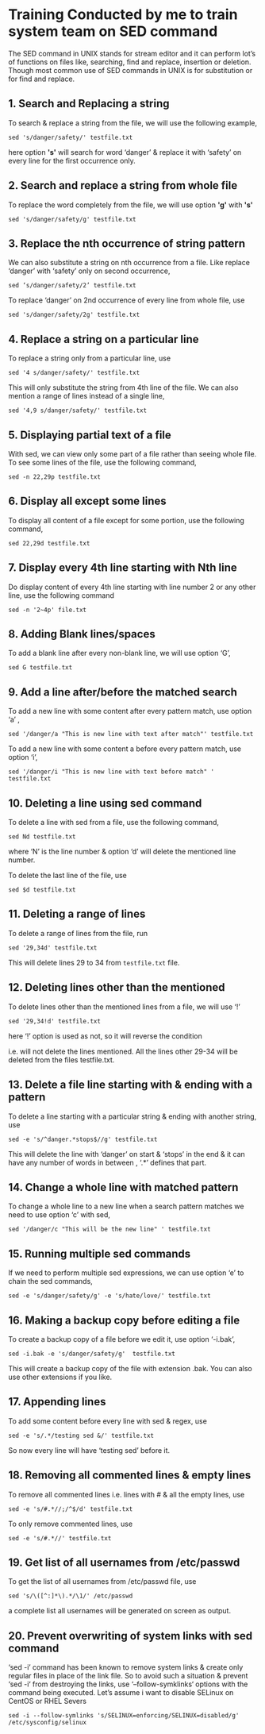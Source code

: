 # Training Conducted by me to train system team on SED command

The SED command in UNIX stands for stream editor and it can perform lot’s of functions on files like, searching, find and replace, insertion or deletion. Though most common use of SED commands in UNIX is for substitution or for find and replace.

## 1. Search and Replacing a string
To search & replace a string from the file, we will use the following example,

`sed 's/danger/safety/' testfile.txt`

here option **'s'** will search for word ‘danger’ & replace it with ‘safety’ on every line for the first occurrence only.

## 2. Search and replace a string from whole file
To replace the word completely from the file, we will use option **'g'**  with **'s'**

`sed 's/danger/safety/g' testfile.txt`

## 3. Replace the nth occurrence of string pattern
We can also substitute a string on nth occurrence from a file. Like replace ‘danger’ with ‘safety’ only on second occurrence,

`sed ‘s/danger/safety/2’ testfile.txt`

To replace ‘danger’ on 2nd occurrence of every line from whole file, use

`sed 's/danger/safety/2g' testfile.txt`
 
## 4. Replace a string on a particular line
To replace a string only from a particular line, use

`sed '4 s/danger/safety/' testfile.txt`

This will only substitute the string from 4th line of the file. We can also mention a range of lines instead of a single line,

`sed '4,9 s/danger/safety/' testfile.txt `
 
## 5. Displaying partial text of a file
With sed, we can view only some part of a file rather than seeing whole file. To see some lines of the file, use the following command,

`sed -n 22,29p testfile.txt`

## 6. Display all except some lines
To display all content of a file except for some portion, use the following command,

`sed 22,29d testfile.txt`

## 7. Display every 4th line starting with Nth line
Do display content of every 4th line starting with line number 2 or any other line, use the following command

`sed -n '2~4p' file.txt`
 
## 8. Adding Blank lines/spaces
To add a blank line after every non-blank line, we will use option ‘G’,

`sed G testfile.txt`
 
## 9. Add a line after/before the matched search
To add a new line with some content after every pattern match, use option ‘a’ ,

`sed '/danger/a "This is new line with text after match"' testfile.txt`

To add a new line with some content a before every pattern match, use option ‘i’,

`sed '/danger/i "This is new line with text before match" ' testfile.txt`

## 10. Deleting a line using sed command
To delete a line with sed from a file, use the following command,

`sed Nd testfile.txt`

where ‘N’ is the line number & option ‘d’ will delete the mentioned line number. 

To delete the last line of the file, use

`sed $d testfile.txt`

## 11. Deleting a range of lines
To delete a range of lines from the file, run

`sed '29,34d' testfile.txt`

This will delete lines 29 to 34 from `testfile.txt` file.

## 12. Deleting lines other than the mentioned
To delete lines other than the mentioned lines from a file, we will use ‘!’

`sed '29,34!d' testfile.txt`

here ‘!’ option is used as not, so it will reverse the condition 

i.e. will not delete the lines mentioned. All the lines other 29-34 will be deleted from the files testfile.txt.

## 13. Delete a file line starting with & ending with a pattern
To delete a line starting with a particular string & ending with another string, use

`sed -e 's/^danger.*stops$//g' testfile.txt`

This will delete the line with ‘danger’ on start & ‘stops’ in the end & it can have any number of words in between , ‘.*’ defines that part.


## 14. Change a whole line with matched pattern
To change a whole line to a new line when a search pattern matches we need to use option ‘c’ with sed,

`sed '/danger/c "This will be the new line" ' testfile.txt`

## 15. Running multiple sed commands
If we need to perform multiple sed expressions, we can use option ‘e’ to chain the sed commands,

`sed -e 's/danger/safety/g' -e 's/hate/love/' testfile.txt`

## 16. Making a backup copy before editing a file
To create a backup copy of a file before we edit it, use option ‘-i.bak’,

`sed -i.bak -e 's/danger/safety/g'  testfile.txt`

This will create a backup copy of the file with extension .bak. You can also use other extensions if you like.

## 17. Appending lines
To add some content before every line with sed & regex, use

`sed -e 's/.*/testing sed &/' testfile.txt`

So now every line will have ‘testing sed’ before it.

## 18. Removing all commented lines & empty lines
To remove all commented lines i.e. lines with # & all the empty lines,  use

`sed -e 's/#.*//;/^$/d' testfile.txt`

To only remove commented lines, use

`sed -e 's/#.*//' testfile.txt`

## 19. Get list of all usernames from /etc/passwd
To get the list of all usernames from /etc/passwd file, use

`sed 's/\([^:]*\).*/\1/' /etc/passwd`

a complete list all usernames will be generated on screen as output.

## 20. Prevent overwriting of system links with sed command

‘sed -i’ command has been known to remove system links & create only regular files in place of the link file. So to avoid such a situation & prevent ‘sed -i‘ from destroying the links, use ‘–follow-symklinks‘ options with the command being executed.
Let’s assume i want to disable SELinux on CentOS or RHEL Severs

`sed -i --follow-symlinks 's/SELINUX=enforcing/SELINUX=disabled/g' /etc/sysconfig/selinux`
 
 

